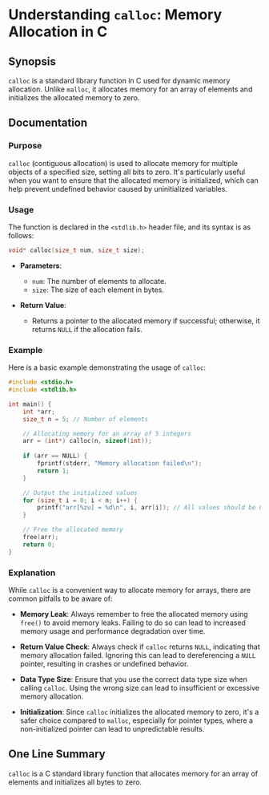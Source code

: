 <!--
Meta Description: # Understanding `calloc`: Memory Allocation in C ## Synopsis `calloc` is a standard library function in C used for dynamic memory allocation. Unlike `...
Meta Keywords: memory, calloc, allocation, size, allocated
-->

# Understanding `calloc`: Memory Allocation in C

## Synopsis
`calloc` is a standard library function in C used for dynamic memory allocation. Unlike `malloc`, it allocates memory for an array of elements and initializes the allocated memory to zero.

## Documentation

### Purpose
`calloc` (contiguous allocation) is used to allocate memory for multiple objects of a specified size, setting all bits to zero. It's particularly useful when you want to ensure that the allocated memory is initialized, which can help prevent undefined behavior caused by uninitialized variables.

### Usage
The function is declared in the `<stdlib.h>` header file, and its syntax is as follows:

```c
void* calloc(size_t num, size_t size);
```

- **Parameters**:
  - `num`: The number of elements to allocate.
  - `size`: The size of each element in bytes.

- **Return Value**: 
  - Returns a pointer to the allocated memory if successful; otherwise, it returns `NULL` if the allocation fails.

### Example
Here is a basic example demonstrating the usage of `calloc`:

```c
#include <stdio.h>
#include <stdlib.h>

int main() {
    int *arr;
    size_t n = 5; // Number of elements

    // Allocating memory for an array of 5 integers
    arr = (int*) calloc(n, sizeof(int));
    
    if (arr == NULL) {
        fprintf(stderr, "Memory allocation failed\n");
        return 1;
    }

    // Output the initialized values
    for (size_t i = 0; i < n; i++) {
        printf("arr[%zu] = %d\n", i, arr[i]); // All values should be 0
    }

    // Free the allocated memory
    free(arr);
    return 0;
}
```

### Explanation
While `calloc` is a convenient way to allocate memory for arrays, there are common pitfalls to be aware of:

- **Memory Leak**: Always remember to free the allocated memory using `free()` to avoid memory leaks. Failing to do so can lead to increased memory usage and performance degradation over time.
  
- **Return Value Check**: Always check if `calloc` returns `NULL`, indicating that memory allocation failed. Ignoring this can lead to dereferencing a `NULL` pointer, resulting in crashes or undefined behavior.

- **Data Type Size**: Ensure that you use the correct data type size when calling `calloc`. Using the wrong size can lead to insufficient or excessive memory allocation.

- **Initialization**: Since `calloc` initializes the allocated memory to zero, it's a safer choice compared to `malloc`, especially for pointer types, where a non-initialized pointer can lead to unpredictable results.

## One Line Summary
`calloc` is a C standard library function that allocates memory for an array of elements and initializes all bytes to zero.